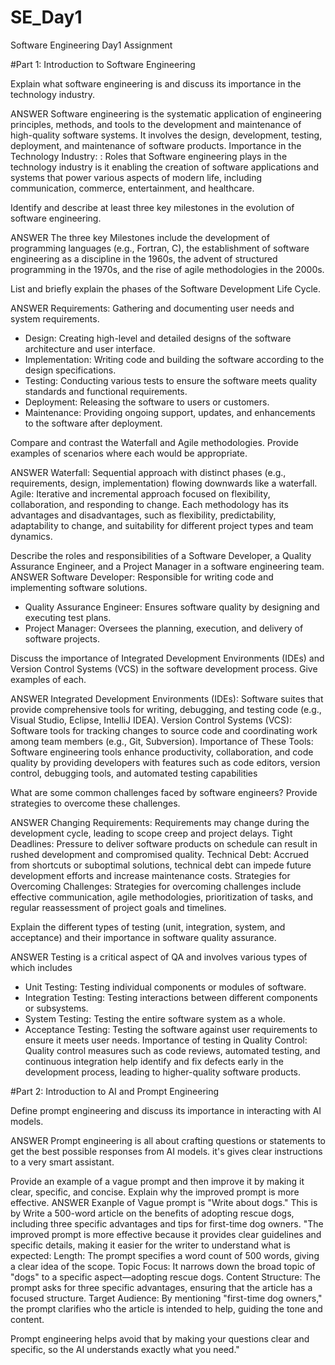 # SE_Day1
Software Engineering Day1 Assignment

#Part 1: Introduction to Software Engineering

Explain what software engineering is and discuss its importance in the technology industry.

ANSWER
 Software engineering is the systematic application of engineering principles, methods, and tools to the development and maintenance of high-quality software systems. It involves the design, development, testing, deployment, and maintenance of software products.
Importance in the Technology Industry: : Roles that Software engineering plays in the technology industry is it enabling the creation of software applications and systems that power various aspects of modern life, including communication, commerce, entertainment, and healthcare.


Identify and describe at least three key milestones in the evolution of software engineering.

ANSWER
The three key Milestones include the development of programming languages (e.g., Fortran, C), the establishment of software engineering as a discipline in the 1960s, the advent of structured programming in the 1970s, and the rise of agile methodologies in the 2000s.


List and briefly explain the phases of the Software Development Life Cycle.

ANSWER
    Requirements: Gathering and documenting user needs and system requirements.
  - Design: Creating high-level and detailed designs of the software architecture and user interface.
  - Implementation: Writing code and building the software according to the design specifications.
  - Testing: Conducting various tests to ensure the software meets quality standards and functional requirements.
  - Deployment: Releasing the software to users or customers.
  - Maintenance: Providing ongoing support, updates, and enhancements to the software after deployment.


Compare and contrast the Waterfall and Agile methodologies. Provide examples of scenarios where each would be appropriate.

ANSWER
Waterfall: Sequential approach with distinct phases (e.g., requirements, design, implementation) flowing downwards like a waterfall.
Agile: Iterative and incremental approach focused on flexibility, collaboration, and responding to change.
Each methodology has its advantages and disadvantages, such as flexibility, predictability, adaptability to change, and suitability for different project types and team dynamics.


Describe the roles and responsibilities of a Software Developer, a Quality Assurance Engineer, and a Project Manager in a software engineering team.
ANSWER
    Software Developer: Responsible for writing code and implementing software solutions.
  - Quality Assurance Engineer: Ensures software quality by designing and executing test plans.
  - Project Manager: Oversees the planning, execution, and delivery of software projects.


Discuss the importance of Integrated Development Environments (IDEs) and Version Control Systems (VCS) in the software development process. Give examples of each.

ANSWER
Integrated Development Environments (IDEs): Software suites that provide comprehensive tools for writing, debugging, and testing code (e.g., Visual Studio, Eclipse, IntelliJ IDEA).
Version Control Systems (VCS): Software tools for tracking changes to source code and coordinating work among team members (e.g., Git, Subversion).
Importance of These Tools: Software engineering tools enhance productivity, collaboration, and code quality by providing developers with features such as code editors, version control, debugging tools, and automated testing capabilities


What are some common challenges faced by software engineers? Provide strategies to overcome these challenges.

ANSWER
Changing Requirements: Requirements may change during the development cycle, leading to scope creep and project delays.
Tight Deadlines: Pressure to deliver software products on schedule can result in rushed development and compromised quality.
Technical Debt: Accrued from shortcuts or suboptimal solutions, technical debt can impede future development efforts and increase maintenance costs.
Strategies for Overcoming Challenges: Strategies for overcoming challenges include effective communication, agile methodologies, prioritization of tasks, and regular reassessment of project goals and timelines.


Explain the different types of testing (unit, integration, system, and acceptance) and their importance in software quality assurance.

ANSWER
  Testing is a critical aspect of QA and involves various types of which includes
  - Unit Testing: Testing individual components or modules of software.
  - Integration Testing: Testing interactions between different components or subsystems.
  - System Testing: Testing the entire software system as a whole.
  - Acceptance Testing: Testing the software against user requirements to ensure it meets user needs.
Importance  of testing in Quality Control: Quality control measures such as code reviews, automated testing, and continuous integration help identify and fix defects early in the development process, leading to higher-quality software products.

#Part 2: Introduction to AI and Prompt Engineering

Define prompt engineering and discuss its importance in interacting with AI models.

ANSWER 
Prompt engineering is all about crafting questions or statements to get the best possible responses from AI models.
it's gives clear instructions to a very smart assistant.

Provide an example of a vague prompt and then improve it by making it clear, specific, and concise. Explain why the improved prompt is more effective.
ANSWER
 Exanple of Vague prompt is "Write about dogs."
This is by Write a 500-word article on the benefits of adopting rescue dogs, including three specific advantages and tips for first-time dog owners.
"The improved prompt is more effective because it provides clear guidelines and specific details, making it easier for the writer to understand what is expected:
Length: The prompt specifies a word count of 500 words, giving a clear idea of the scope.
Topic Focus: It narrows down the broad topic of "dogs" to a specific aspect—adopting rescue dogs.
Content Structure: The prompt asks for three specific advantages, ensuring that the article has a focused structure.
Target Audience: By mentioning "first-time dog owners," the prompt clarifies who the article is intended to help, guiding the tone and content.

Prompt engineering helps avoid that by making your questions clear and specific, so the AI understands exactly what you need."
